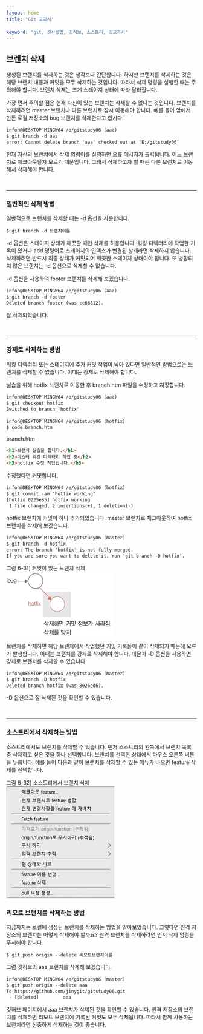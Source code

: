 ```yaml
---
layout: home
title: "Git 교과서"

keyword: "git, 깃사용법, 깃허브, 소스트리, 깃교과서"
---
```

## 브랜치 삭제
생성된 브랜치를 삭제하는 것은 생각보다 간단합니다. 하지만 브랜치를 삭제하는 것은 해당 브랜치 내용과 커밋을 모두 삭제하는 것입니다. 따라서 삭제 명령을 실행할 때는 주의해야 합니다. 브랜치 삭제는 크게 스테이지 상태에 따라 달라집니다.  

가장 먼저 주의할 점은 현재 자신이 있는 브랜치는 삭제할 수 없다는 것입니다. 브랜치를 삭제하려면 master 브랜치나 다른 브랜치로 잠시 이동해야 합니다. 예를 들어 앞에서 만든 로컬 저장소의 bug 브랜치를 삭제한다고 합시다.  

```
infoh@DESKTOP MINGW64 /e/gitstudy06 (aaa)
$ git branch -d aaa
error: Cannot delete branch 'aaa' checked out at 'E:/gitstudy06'
```

현재 자신의 브랜치에서 삭제 명령어를 실행하면 오류 메시지가 출력됩니다. 어느 브랜치로 체크아웃될지 모르기 때문입니다. 그래서 삭제하고자 할 때는 다른 브랜치로 이동해서 삭제해야 합니다.  

<br>
<hr>

### 일반적인 삭제 방법
일반적으로 브랜치를 삭제할 때는 -d 옵션을 사용합니다.  

```
$ git branch -d 브랜치이름
```

-d 옵션은 스테이지 상태가 깨끗할 때만 삭제를 허용합니다. 워킹 디렉터리에 작업한 기록이 있거나 add 명령어로 스테이지의 인덱스가 변경된 상태라면 삭제하지 않습니다. 삭제하려면 반드시 최종 상태가 커밋되어 깨끗한 스테이지 상태여야 합니다. 또 병합되지 않은 브랜치는 -d 옵션으로 삭제할 수 없습니다.  

-d 옵션을 사용하여 footer 브랜치를 삭제해 보겠습니다.  

```
infoh@DESKTOP MINGW64 /e/gitstudy06 (aaa)
$ git branch -d footer
Deleted branch footer (was cc66812).
```

잘 삭제되었습니다.  

<br>
<hr>

### 강제로 삭제하는 방법
워킹 디렉터리 또는 스테이지에 추가 커밋 작업이 남아 있다면 일반적인 방법으로는 브랜치를 삭제할 수 없습니다. 이때는 강제로 삭제해야 합니다.  

실습을 위해 hotfix 브랜치로 이동한 후 branch.htm 파일을 수정하고 저장합니다.  

```
infoh@DESKTOP MINGW64 /e/gitstudy06 (aaa)
$ git checkout hotfix
Switched to branch 'hotfix'

infoh@DESKTOP MINGW64 /e/gitstudy06 (hotfix)
$ code branch.htm
```

branch.htm
```html
<h1>브랜치 실습을 합니다.</h1>
<h2>마스터 워킹 디렉터리 작업 중</h2>
<h3>hotfix 수정 작업입니다.</h3>
```

수정했다면 커밋합니다.  

```
infoh@DESKTOP MINGW64 /e/gitstudy06 (hotfix)
$ git commit -am "hotfix working"
[hotfix 0225e85] hotfix working
 1 file changed, 2 insertions(+), 1 deletion(-)
```

hotfix 브랜치에 커밋이 하나 추가되었습니다. master 브랜치로 체크아웃하여 hotfix 브랜치를 삭제해 보겠습니다.  

```
infoh@DESKTOP MINGW64 /e/gitstudy06 (master)
$ git branch -d hotfix
error: The branch 'hotfix' is not fully merged.
If you are sure you want to delete it, run 'git branch -D hotfix'.
```

그림 6-31] 커밋이 있는 브랜치 삭제  
![](./img/06-31.jpg)

브랜치를 삭제하면 해당 브랜치에서 작업했던 커밋 기록들이 같이 삭제되기 때문에 오류가 발생합니다. 이때는 브랜치를 강제로 삭제해야 합니다. 대문자 -D 옵션을 사용하면 강제로 브랜치를 삭제할 수 있습니다.  

```
infoh@DESKTOP MINGW64 /e/gitstudy06 (master)
$ git branch -D hotfix
Deleted branch hotfix (was 8026ed6).
```

-D 옵션으로 잘 삭제된 것을 확인할 수 있습니다.

<br>
<hr>

### 소스트리에서 삭제하는 방법
소스트리에서도 브랜치를 삭제할 수 있습니다. 먼저 소스트리의 왼쪽에서 브랜치 목록 중 삭제하고 싶은 것을 하나 선택합니다. 브랜치를 선택한 상태에서 마우스 오른쪽 버튼을 누릅니다. 예를 들어 다음과 같이 브랜치를 삭제할 수 있는 메뉴가 나오면 feature 삭제를 선택합니다.  

그림 6-32] 소스트리에서 브랜치 삭제  
![](./img/06-32.jpg)

### 리모트 브랜치를 삭제하는 방법
지금까지는 로컬에 생성된 브랜치를 삭제하는 방법을 알아보았습니다. 그렇다면 원격 저장소의 브랜치는 어떻게 삭제해야 할까요? 원격 브랜치를 삭제하려면 먼저 삭제 명령을 푸시해야 합니다.  

```
$ git push origin --delete 리모트브랜치이름
```
 
그럼 깃허브의 aaa 브랜치를 삭제해 보겠습니다.  

```
infoh@DESKTOP MINGW64 /e/gitstudy06 (master)
$ git push origin --delete aaa
To https://github.com/jinygit/gitstudy06.git
 - [deleted]         aaa
```

깃허브 페이지에서 aaa 브랜치가 삭제된 것을 확인할 수 있습니다. 원격 저장소의 브랜치를 삭제하면 리모트 브랜치에 기록된 커밋도 모두 삭제됩니다. 따라서 함께 사용하는 브랜치라면 신중하게 삭제하는 것이 좋습니다.  

<br><br>
